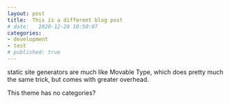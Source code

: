 ```yaml
---
layout: post
title:  This is a different blog post
# date:   2020-12-20 10:50:07
categories: 
- development
- test
# published: true
---
```


static site generators are much like Movable Type, which does pretty much the same trick, but comes with greater overhead. 

This theme has no categories?
